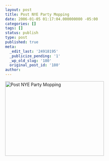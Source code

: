 ```yaml
---
layout: post
title: Post NYE Party Mopping
date: 2006-01-05 01:17:04.000000000 -05:00
categories: []
tags: []
status: publish
type: post
published: true
meta:
  _edit_last: '24918195'
  _publicize_pending: '1'
  _wp_old_slug: '180'
  original_post_id: '180'
author: 
---
```

<a href="http://www.flickr.com/photos/matthewsim/88013738/" title="Post NYE Party Mopping by Matthew Simoneau, on Flickr"><img src="https://farm1.staticflickr.com/27/88013738_fbdf8fa85f.jpg" width="320" height="240" alt="Post NYE Party Mopping" /></a>
